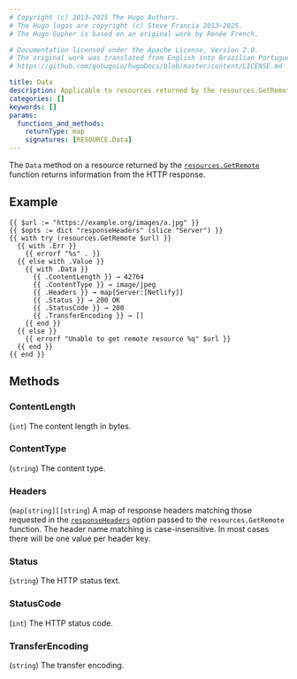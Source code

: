 ```yaml
---
# Copyright (c) 2013–2025 The Hugo Authors.
# The Hugo logos are copyright (c) Steve Francia 2013–2025.
# The Hugo Gopher is based on an original work by Renée French.

# Documentation licensed under the Apache License, Version 2.0.
# The original work was translated from English into Brazilian Portuguese.
# https://github.com/gohugoio/hugoDocs/blob/master/content/LICENSE.md

title: Data
description: Applicable to resources returned by the resources.GetRemote function, returns information from the HTTP response.
categories: []
keywords: []
params:
  functions_and_methods:
    returnType: map
    signatures: [RESOURCE.Data]
---
```


The `Data` method on a resource returned by the [`resources.GetRemote`] function returns information from the HTTP response.

[`resources.GetRemote`]: /functions/resources/getremote/

## Example

```go-html-template
{{ $url := "https://example.org/images/a.jpg" }}
{{ $opts := dict "responseHeaders" (slice "Server") }}
{{ with try (resources.GetRemote $url) }}
  {{ with .Err }}
    {{ errorf "%s" . }}
  {{ else with .Value }}
    {{ with .Data }}
      {{ .ContentLength }} → 42764
      {{ .ContentType }} → image/jpeg
      {{ .Headers }} → map[Server:[Netlify]]
      {{ .Status }} → 200 OK
      {{ .StatusCode }} → 200
      {{ .TransferEncoding }} → []
    {{ end }}
  {{ else }}
    {{ errorf "Unable to get remote resource %q" $url }}
  {{ end }}
{{ end }}
```

## Methods

### ContentLength

(`int`) The content length in bytes.

### ContentType

(`string`) The content type.

### Headers

(`map[string][]string`) A map of response headers matching those requested in the [`responseHeaders`] option passed to the `resources.GetRemote` function. The header name matching is case-insensitive. In most cases there will be one value per header key.

### Status

(`string`) The HTTP status text.

### StatusCode

(`int`) The HTTP status code.

### TransferEncoding

(`string`) The transfer encoding.

[`resources.GetRemote`]: /functions/resources/getremote/
[`responseHeaders`]: /functions/resources/getremote/#responseheaders
